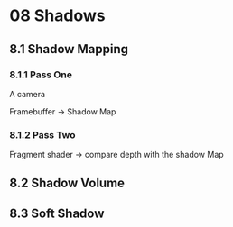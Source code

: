 # 08 Shadows

## 8.1 Shadow Mapping

### 8.1.1 Pass One
A camera

Framebuffer → Shadow Map

### 8.1.2 Pass Two
Fragment shader → compare depth with the shadow Map

## 8.2 Shadow Volume


## 8.3 Soft Shadow
